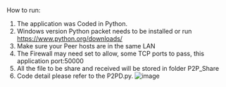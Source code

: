 How to run:
1. The application was Coded in Python.
2. Windows version Python packet needs to be installed or run https://www.python.org/downloads/
3. Make sure your Peer hosts are in the same LAN
4. The Firewall may need set to allow, some TCP ports to pass, this application port:50000 
5. All the file to be share and received will be stored in folder P2P_Share
6. Code detail please refer to the P2PD.py.
![image](https://github.com/user-attachments/assets/a86b121b-0592-4922-a4cc-721ec53b614f)
